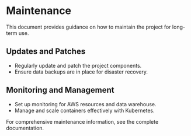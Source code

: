 # Maintenance

This document provides guidance on how to maintain the project for long-term use.

## Updates and Patches
- Regularly update and patch the project components.
- Ensure data backups are in place for disaster recovery.

## Monitoring and Management
- Set up monitoring for AWS resources and data warehouse.
- Manage and scale containers effectively with Kubernetes.

For comprehensive maintenance information, see the complete documentation.
